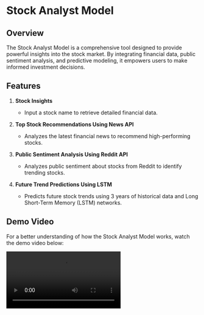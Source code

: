# Stock Analyst Model

## Overview
The Stock Analyst Model is a comprehensive tool designed to provide powerful insights into the stock market. By integrating financial data, public sentiment analysis, and predictive modeling, it empowers users to make informed investment decisions.

## Features
1. **Stock Insights**
   - Input a stock name to retrieve detailed financial data.

2. **Top Stock Recommendations Using News API**
   - Analyzes the latest financial news to recommend high-performing stocks.

3. **Public Sentiment Analysis Using Reddit API**
   - Analyzes public sentiment about stocks from Reddit to identify trending stocks.

4. **Future Trend Predictions Using LSTM**
   - Predicts future stock trends using 3 years of historical data and Long Short-Term Memory (LSTM) networks.

## Demo Video

For a better understanding of how the Stock Analyst Model works, watch the demo video below:

![Stock Analyst Model Demo](stock_analysis.mp4)
